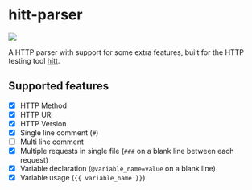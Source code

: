 # hitt-parser

<a href="https://crates.io/crates/hitt-parser"><img src="https://img.shields.io/crates/v/hitt-parser.svg"></a>

A HTTP parser with support for some extra features, built for the HTTP testing tool [hitt](https://github.com/hougesen/hitt).

## Supported features

- [x] HTTP Method
- [x] HTTP URI
- [x] HTTP Version
- [x] Single line comment (`#`)
- [ ] Multi line comment
- [x] Multiple requests in single file (`###` on a blank line between each request)
- [x] Variable declaration (`@variable_name=value` on a blank line)
- [x] Variable usage (`{{ variable_name }}`)

